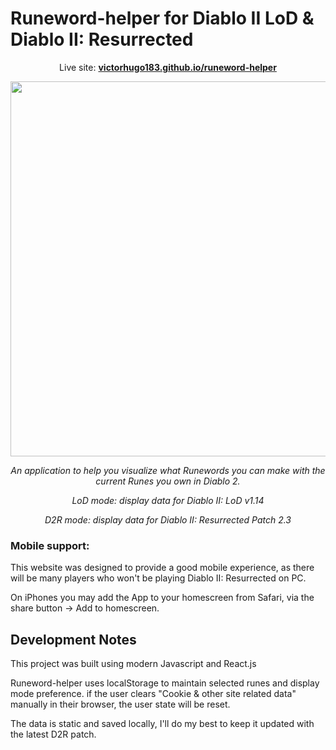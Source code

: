 # Runeword-helper for Diablo II LoD & Diablo II: Resurrected

<p align="center">
  Live site: <strong><a href="https://victorhugo183.github.io/runeword-helper/">victorhugo183.github.io/runeword-helper</a></strong>
</p>

<p align="center" class="bg-red">
  <img width="600" src="https://user-images.githubusercontent.com/60555502/148111370-37cae89f-1247-41ff-87a2-a4fc288241d3.png" />
</p>

<p align="center"><em>An application to help you visualize what Runewords you can make with the current Runes you own in Diablo 2.</em></p>
<p align="center"><em>LoD mode: display data for Diablo II: LoD v1.14</em></p>
<p align="center"><em>D2R mode: display data for Diablo II: Resurrected Patch 2.3</em></p>

### Mobile support:
This website was designed to provide a good mobile experience, as there will be many players who won't be playing Diablo II: Resurrected on PC.

On iPhones you may add the App to your homescreen from Safari, via the share button -> Add to homescreen.

## Development Notes

This project was built using modern Javascript and React.js

Runeword-helper uses localStorage to maintain selected runes and display mode preference. if the user clears "Cookie & other site related data" manually in their browser, the user state will be reset.

The data is static and saved locally, I'll do my best to keep it updated with the latest D2R patch.
